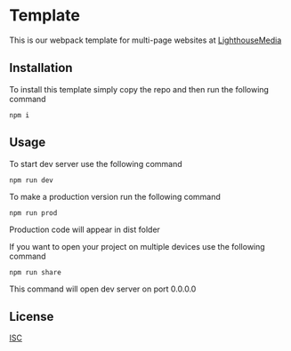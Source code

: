 # Template

This is our webpack template for multi-page websites at [LighthouseMedia](https://lhm.by)

## Installation

To install this template simply copy the repo and then run the following command

```npm
npm i
```

## Usage

To start dev server use the following command

```npm
npm run dev
```

To make a production version run the following command

```npm
npm run prod
```

Production code will appear in dist folder

If you want to open your project on multiple devices use the following command

```npm
npm run share
```

This command will open dev server on port 0.0.0.0

## License
[ISC](https://choosealicense.com/licenses/isc/)